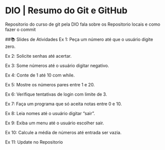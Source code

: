 # DIO | Resumo do Git e GitHub

Repositorio do curso de git pela DIO
fala sobre os Repositorio locais e como fazer o commit

##📚 Slides de Atividades
Ex 1: Peça um número até que o usuário digite zero.

Ex 2: Solicite senhas até acertar.

Ex 3: Some números até o usuário digitar negativo.

Ex 4: Conte de 1 até 10 com while.

Ex 5: Mostre os números pares entre 1 e 20.

Ex 6: Verifique tentativas de login com limite de 3.

Ex 7: Faça um programa que só aceita notas entre 0 e 10.

Ex 8: Leia nomes até o usuário digitar “sair”.

Ex 9: Exiba um menu até o usuário escolher sair.

Ex 10: Calcule a média de números até entrada ser vazia.

Ex 11: Update no Repositorio

